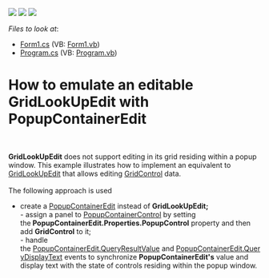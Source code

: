 <!-- default badges list -->
![](https://img.shields.io/endpoint?url=https://codecentral.devexpress.com/api/v1/VersionRange/128628408/10.2.3%2B)
[![](https://img.shields.io/badge/Open_in_DevExpress_Support_Center-FF7200?style=flat-square&logo=DevExpress&logoColor=white)](https://supportcenter.devexpress.com/ticket/details/E3078)
[![](https://img.shields.io/badge/📖_How_to_use_DevExpress_Examples-e9f6fc?style=flat-square)](https://docs.devexpress.com/GeneralInformation/403183)
<!-- default badges end -->
<!-- default file list -->
*Files to look at*:

* [Form1.cs](./CS/PopupContainerEditSelection/Form1.cs) (VB: [Form1.vb](./VB/PopupContainerEditSelection/Form1.vb))
* [Program.cs](./CS/PopupContainerEditSelection/Program.cs) (VB: [Program.vb](./VB/PopupContainerEditSelection/Program.vb))
<!-- default file list end -->
# How to emulate an editable GridLookUpEdit with PopupContainerEdit


<p><strong> </strong></p>
<p><strong>GridLookUpEdit</strong> does not support editing in its grid residing within a popup window. This example illustrates how to implement an equivalent to <a href="http://documentation.devexpress.com/#WindowsForms/clsDevExpressXtraEditorsGridLookUpEdittopic">GridLookUpEdit</a> that allows editing <a href="http://documentation.devexpress.com/#WindowsForms/clsDevExpressXtraGridGridControltopic">GridControl</a> data. <br><br>The following approach is used

* create a <a href="http://documentation.devexpress.com/#WindowsForms/clsDevExpressXtraEditorsPopupContainerEdittopic">PopupContainerEdit</a> instead of <strong>GridLookUpEdit;</strong><br>- assign a panel to <a href="http://documentation.devexpress.com/#WindowsForms/clsDevExpressXtraEditorsPopupContainerControltopic">PopupContainerControl</a> by setting the<strong> PopupContainerEdit.Properties.PopupControl</strong> property and then add <strong>GridControl</strong> to it;<br>- handle the <a href="http://documentation.devexpress.com/#WindowsForms/DevExpressXtraEditorsPopupContainerEdit_QueryResultValuetopic">PopupContainerEdit.QueryResultValue</a> and <a href="http://documentation.devexpress.com/#WindowsForms/DevExpressXtraEditorsPopupContainerEdit_QueryDisplayTexttopic">PopupContainerEdit.QueryDisplayText</a> events to synchronize <strong>PopupContainerEdit's</strong> value and display text with the state of controls residing within the popup window.</p>

<br/>


